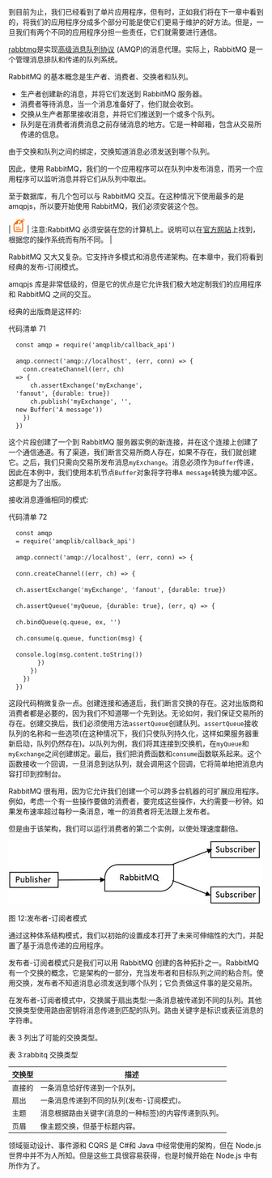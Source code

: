 到目前为止，我们已经看到了单片应用程序，但有时，正如我们将在下一章中看到的，将我们的应用程序分成多个部分可能是使它们更易于维护的好方法。但是，一旦我们有两个不同的应用程序分担一些责任，它们就需要进行通信。

[rabbtmq](https://www.rabbitmq.com/)是实现[高级消息队列协议](https://www.amqp.org/) (AMQP)的消息代理。实际上，RabbitMQ 是一个管理消息排队和传递的队列系统。

RabbitMQ 的基本概念是生产者、消费者、交换者和队列。

*   生产者创建新的消息，并将它们发送到 RabbitMQ 服务器。
*   消费者等待消息，当一个消息准备好了，他们就会收到。
*   交换从生产者那里接收消息，并将它们推送到一个或多个队列。
*   队列是在消费者消费消息之前存储消息的地方。它是一种邮箱，包含从交易所传递的信息。

由于交换和队列之间的绑定，交换知道消息必须发送到哪个队列。

因此，使用 RabbitMQ，我们的一个应用程序可以在队列中发布消息，而另一个应用程序可以监听消息并将它们从队列中取出。

至于数据库，有几个包可以与 RabbitMQ 交互。在这种情况下使用最多的是 amqpjs，所以要开始使用 RabbitMQ，我们必须安装这个包。

| ![](img/00005.gif) | 注意:RabbitMQ 必须安装在您的计算机上。说明可以在[官方网站](https://www.rabbitmq.com/download.html)上找到，根据您的操作系统而有所不同。 |

RabbitMQ 又大又复杂。它支持许多模式和消息传递架构。在本章中，我们将看到经典的发布-订阅模式。

amqpjs 库是非常低级的，但是它的优点是它允许我们极大地定制我们的应用程序和 RabbitMQ 之间的交互。

经典的出版商是这样的:

代码清单 71

```
  const amqp = require('amqplib/callback_api')

  amqp.connect('amqp://localhost', (err, conn) => {
    conn.createChannel((err, ch)
  => {
      ch.assertExchange('myExchange',
  'fanout', {durable: true})
      ch.publish('myExchange', '',
  new Buffer('A message'))
    })
  })

```

这个片段创建了一个到 RabbitMQ 服务器实例的新连接，并在这个连接上创建了一个通信通道。有了渠道，我们断言交易所商人存在，如果不存在，我们就创建它。之后，我们只需向交易所发布消息`myExchange`。消息必须作为`Buffer`传递，因此在本例中，我们使用本机节点`Buffer`对象将字符串`A message`转换为缓冲区。这都是为了出版。

接收消息遵循相同的模式:

代码清单 72

```
  const amqp
  = require('amqplib/callback_api')

  amqp.connect('amqp://localhost', (err, conn) => {

  conn.createChannel((err, ch) => {

  ch.assertExchange('myExchange', 'fanout', {durable: true})

  ch.assertQueue('myQueue, {durable: true}, (err, q) => {

  ch.bindQueue(q.queue, ex, '')

  ch.consume(q.queue, function(msg) {

  console.log(msg.content.toString())
        })
      })
    })
  })

```

这段代码稍微复杂一点。创建连接和通道后，我们断言交换的存在。这对出版商和消费者都是必要的，因为我们不知道哪一个先到达。无论如何，我们保证交易所的存在。创建交换后，我们必须使用方法`assertQueue`创建队列。`assertQueue`接收队列的名称和一些选项(在这种情况下，我们只使队列持久化，这样如果服务器重新启动，队列仍然存在)。以队列为例，我们将其连接到交换机，在`myQueue`和`myExchange`之间创建绑定。最后，我们把消费函数和`consume`函数联系起来。这个函数接收一个回调，一旦消息到达队列，就会调用这个回调，它将简单地把消息内容打印到控制台。

RabbitMQ 很有用，因为它允许我们创建一个可以跨多台机器的可扩展应用程序。例如，考虑一个有一些操作要做的消费者，要完成这些操作，大约需要一秒钟。如果发布速率超过每秒一条消息，唯一的消费者将无法跟上发布者。

但是由于该架构，我们可以运行消费者的第二个实例，以使处理速度翻倍。

![](img/00016.jpeg)

图 12:发布者-订阅者模式

通过这种体系结构模式，我们以初始的设置成本打开了未来可伸缩性的大门，并配置了基于消息传递的应用程序。

发布者-订阅者模式只是我们可以用 RabbitMQ 创建的各种拓扑之一。RabbitMQ 有一个交换的概念，它是架构的一部分，充当发布者和目标队列之间的粘合剂。使用交换，发布者不知道消息必须发送到哪个队列；它负责做这件事的是交易所。

在发布者-订阅者模式中，交换属于扇出类型:一条消息被传递到不同的队列。其他交换类型使用路由密钥将消息传递到匹配的队列。路由关键字是标识或表征消息的字符串。

表 3 列出了可能的交换类型。

表 3:rabbitq 交换类型

| 交换型 | 描述 |
| --- | --- |
| 直接的 | 一条消息恰好传递到一个队列。 |
| 扇出 | 一条消息传递到不同的队列(发布-订阅模式)。 |
| 主题 | 消息根据路由关键字(消息的一种标签)的内容传递到队列。 |
| 页眉 | 像主题交换，但基于标题内容。 |

领域驱动设计、事件源和 CQRS 是 C#和 Java 中经常使用的架构，但在 Node.js 世界中并不为人所知。但是这些工具很容易获得，也是时候开始在 Node.js 中有所作为了。